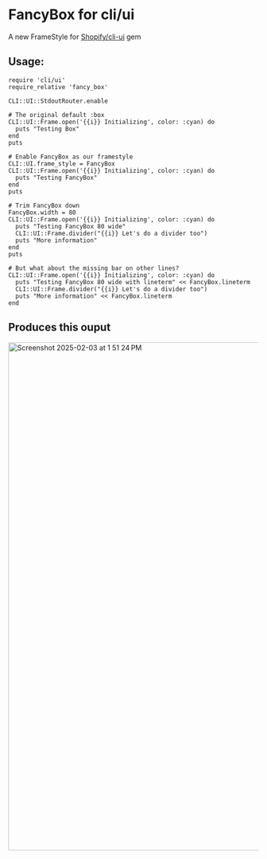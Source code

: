 # FancyBox for cli/ui

A new FrameStyle for [Shopify/cli-ui](https://github.com/Shopify/cli-ui) gem

## Usage:

    require 'cli/ui'
    require_relative 'fancy_box'

    CLI::UI::StdoutRouter.enable

    # The original default :box
    CLI::UI::Frame.open('{{i}} Initializing', color: :cyan) do
      puts "Testing Box"
    end
    puts

    # Enable FancyBox as our framestyle
    CLI::UI.frame_style = FancyBox
    CLI::UI::Frame.open('{{i}} Initializing', color: :cyan) do
      puts "Testing FancyBox"
    end
    puts

    # Trim FancyBox down
    FancyBox.width = 80
    CLI::UI::Frame.open('{{i}} Initializing', color: :cyan) do
      puts "Testing FancyBox 80 wide"
      CLI::UI::Frame.divider("{{i}} Let's do a divider too")
      puts "More information"
    end
    puts

    # But what about the missing bar on other lines?
    CLI::UI::Frame.open('{{i}} Initializing', color: :cyan) do
      puts "Testing FancyBox 80 wide with lineterm" << FancyBox.lineterm
      CLI::UI::Frame.divider("{{i}} Let's do a divider too")
      puts "More information" << FancyBox.lineterm
    end

## Produces this ouput

<img width="1021" alt="Screenshot 2025-02-03 at 1 51 24 PM" src="https://github.com/user-attachments/assets/3a425dbc-13a4-4ee9-8a7d-ad91b080ce79" />

